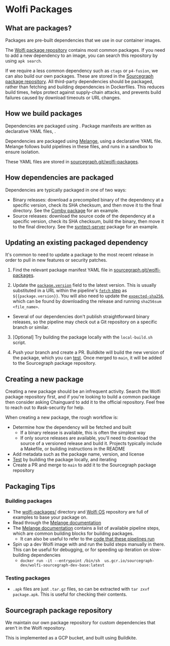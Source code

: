 # Wolfi Packages

## What are packages?

Packages are pre-built dependencies that we use in our container images.

The [Wolfi package repository](https://github.com/wolfi-dev/os) contains most common packages. If you need to add a new dependency to an image, you can search this repository by using `apk search`.

If we require a less common dependency such as `ctags` or `p4-fusion`, we can also build our own packages. These are stored in the [Sourcegraph package repository](#sourcegraph-package-repository). All third-party dependencies should be packaged, rather than fetching and building dependencies in Dockerfiles. This reduces build times, helps protect against supply-chain attacks, and prevents build failures caused by download timeouts or URL changes.

## How we build packages

Dependencies are packaged using . Package manifests are written as declarative YAML files, .

Dependencies are packaged using [Melange](https://github.com/chainguard-dev/melange), using a declarative YAML file. Melange follows build pipelines in these files, and runs in a sandbox to ensure isolation.

These YAML files are stored in [sourcegraph.git/wolfi-packages](https://sourcegraph.com/github.com/sourcegraph/sourcegraph/-/tree/wolfi-packages).

## How dependencies are packaged

Dependencies are typically packaged in one of two ways:
* Binary releases: download a precompiled binary of the dependency at a specific version, check its SHA checksum, and then move it to the final directory. See the [Comby package](https://sourcegraph.com/github.com/sourcegraph/sourcegraph@321e0e9d01fa23b83bef57c1e69076866094af20/-/blob/wolfi-packages/comby.yaml?L27-37) for an example.
* Source releases: download the source code of the dependency at a specific version, check its SHA checksum, build the binary, then move it to the final directory. See the [syntect-server](https://sourcegraph.com/github.com/sourcegraph/sourcegraph@321e0e9d01fa23b83bef57c1e69076866094af20/-/blob/wolfi-packages/syntect-server.yaml?L31-45) package for an example.

## Updating an existing packaged dependency

It's common to need to update a package to the most recent release in order to pull in new features or security patches.

1. Find the relevant package manifest YAML file in [sourcegraph.git/wolfi-packages](https://sourcegraph.com/github.com/sourcegraph/sourcegraph/-/tree/wolfi-packages).

2. Update the [`package.version`](https://sourcegraph.com/github.com/sourcegraph/sourcegraph@321e0e9d01fa23b83bef57c1e69076866094af20/-/blob/wolfi-packages/comby.yaml?L3) field to the latest version. This is usually substituted in a URL within the pipeline's [`fetch` step](https://sourcegraph.com/github.com/sourcegraph/sourcegraph@321e0e9d01fa23b83bef57c1e69076866094af20/-/blob/wolfi-packages/comby.yaml?L30) as `${{package.version}}`. You will also need to update the [`expected-sha256`](https://sourcegraph.com/github.com/sourcegraph/sourcegraph@321e0e9d01fa23b83bef57c1e69076866094af20/-/blob/wolfi-packages/comby.yaml?L31), which can be found by downloading the release and running `sha256sum <file_name>`. 

  *  Several of our dependencies don't publish straightforward binary releases, so the pipeline may check out a Git repository on a specific branch or similar.

3. [Optional] Try building the package locally with the `local-build.sh` script. 

4. Push your branch and create a PR. Buildkite will build the new version of the package, which you can [test](#testing-packages). Once merged to `main`, it will be added to the Sourcegraph package repository.

## Creating a new package

Creating a new package should be an infrequent activity. Search the Wolfi package repository first, and if you're looking to build a common package then consider asking Chainguard to add it to the official repository. Feel free to reach out to #ask-security for help.

When creating a new package, the rough workflow is:

- Determine how the dependency will be fetched and built
  - If a binary release is available, this is often the simplest way
  - If only source releases are available, you'll need to download the source of a versioned release and build it. Projects typically include a Makefile, or building instructions in the README
- Add metadata such as the package name, version, and license
- [Test](#testing-packages) by building the package locally, and iterating
- Create a PR and merge to `main` to add it to the Sourcegraph package repository

## Packaging Tips

### Building packages

- The [wolfi-packages/](https://sourcegraph.com/github.com/sourcegraph/sourcegraph@main/-/tree/wolfi-packages) directory and [Wolfi OS](https://github.com/wolfi-dev/os) repository are full of examples to base your package on.
- Read through the [Melange documentation](https://edu.chainguard.dev/open-source/melange/overview/)
- The [Melange documentation](https://edu.chainguard.dev/open-source/melange/melange-pipelines/) contains a list of available pipeline steps, which are common building blocks for building packages.
  - It can also be useful to refer to the [code that these pipelines run](https://github.com/chainguard-dev/melange/tree/main/pkg/build/pipelines)
- Spin up a dev Wolfi image with and run the build steps manually in there. This can be useful for debugging, or for speeding up iteration on slow-building dependencies
  - `docker run -it --entrypoint /bin/sh  us.gcr.io/sourcegraph-dev/wolfi-sourcegraph-dev-base:latest`

### Testing packages

- `.apk` files are just `.tar.gz` files, so can be extracted with `tar zxvf package.apk`. This is useful for checking their contents.

## Sourcegraph package repository

We maintain our own package repository for custom dependencies that aren't in the Wolfi repository.

This is implemented as a GCP bucket, and built using Buildkite.
